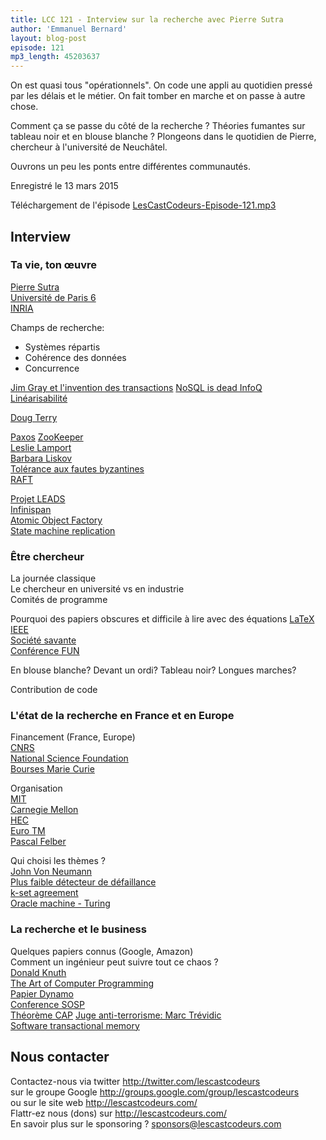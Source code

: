 ```yaml
---
title: LCC 121 - Interview sur la recherche avec Pierre Sutra
author: 'Emmanuel Bernard'
layout: blog-post
episode: 121
mp3_length: 45203637
---
```

On est quasi tous "opérationnels".
On code une appli au quotidien pressé par les délais et le métier.
On fait tomber en marche et on passe à autre chose.

Comment ça se passe du côté de la recherche ?
Théories fumantes sur tableau noir et en blouse blanche ?
Plongeons dans le quotidien de Pierre, chercheur à l'université de Neuchâtel.

Ouvrons un peu les ponts entre différentes communautés.

Enregistré le 13 mars 2015

Téléchargement de l'épisode [LesCastCodeurs-Episode-121.mp3](http://traffic.libsyn.com/lescastcodeurs/LesCastCodeurs-Episode-121.mp3)  

## Interview

### Ta vie, ton œuvre

[Pierre Sutra](https://sites.google.com/site/0track/)  
[Université de Paris 6](http://www.lip6.fr/?LANG=fr)  
[INRIA](http://www.inria.fr/)  

Champs de recherche:

* Systèmes répartis
* Cohérence des données
* Concurrence

[Jim Gray et l'invention des transactions](https://en.wikipedia.org/wiki/Jim_Gray_\(computer_scientist\))  
[NoSQL is dead InfoQ](http://www.infoq.com/presentations/nosql-commonalities)  
[Linéarisabilité](https://en.wikipedia.org/wiki/Linearizability)  

[Doug Terry](http://www.odbms.org/2014/05/doug-terry-microsoft-research-silicon-valley-lab/)  

[Paxos](https://en.wikipedia.org/wiki/Paxos_\(computer_science\))  
[ZooKeeper](https://cwiki.apache.org/confluence/display/ZOOKEEPER/ProjectDescription)  
[Leslie Lamport](https://en.wikipedia.org/wiki/Leslie_Lamport)  
[Barbara Liskov](https://en.wikipedia.org/wiki/Barbara_Liskov)  
[Tolérance aux fautes byzantines](https://en.wikipedia.org/wiki/Byzantine_fault_tolerance)  
[RAFT](https://en.wikipedia.org/wiki/Raft_\(computer_science\))  

[Projet LEADS](http://www.leads-project.eu)  
[Infinispan](http://infinispan.org)  
[Atomic Object Factory](http://blog.infinispan.org/2015/01/a-factory-of-atomic-objects.html)  
[State machine replication](https://en.wikipedia.org/wiki/State_machine_replication)  

### Être chercheur

La journée classique  
Le chercheur en université vs en industrie  
Comités de programme  

Pourquoi des papiers obscures et difficile à lire avec des équations
[LaTeX](https://en.wikipedia.org/wiki/LaTeX)  
[IEEE](https://en.wikipedia.org/wiki/Institute_of_Electrical_and_Electronics_Engineers)  
[Société savante](https://fr.wikipedia.org/wiki/Société_savante)  
[Conférence FUN](http://www.di.unipi.it/fun14/)  

En blouse blanche? Devant un ordi? Tableau noir? Longues marches?  

Contribution de code

### L'état de la recherche en France et en Europe

Financement (France, Europe)  
[CNRS](http://www.cnrs.fr)  
[National Science Foundation](http://en.wikipedia.org/wiki/National_Science_Foundation)  
[Bourses Marie Curie](http://ec.europa.eu/research/mariecurieactions/index_fr.htm)  

Organisation  
[MIT](https://duckduckgo.com/massachusetts_Institute_of_Technology?ia=about)  
[Carnegie Mellon](https://en.wikipedia.org/wiki/Carnegie_Mellon_University)  
[HEC](https://en.wikipedia.org/wiki/HEC_Paris)  
[Euro TM](http://www.eurotm.org)  
[Pascal Felber](http://members.unine.ch/pascal.felber/index.html)  

Qui choisi les thèmes ?  
[John Von Neumann](https://en.wikipedia.org/wiki/John_von_Neumann)  
[Plus faible détecteur de défaillance](http://slideplayer.fr/slide/1619618/)  
[k-set agreement](http://link.springer.com/chapter/10.1007%2F3-540-36080-8_6)  
[Oracle machine - Turing](https://en.wikipedia.org/wiki/Oracle_machine)  

### La recherche et le business

Quelques papiers connus (Google, Amazon)  
Comment un ingénieur peut suivre tout ce chaos ?  
[Donald Knuth](https://en.wikipedia.org/wiki/Donald_Knuth)  
[The Art of Computer Programming](https://en.wikipedia.org/wiki/The_Art_of_Computer_Programming)  
[Papier Dynamo](http://www.read.seas.harvard.edu/~kohler/class/cs239-w08/decandia07dynamo.pdf)  
[Conference SOSP](http://www.ssrc.ucsc.edu/sosp15/)  
[Théorème CAP](http://www.allthingsdistributed.com/2012/01/amazon-dynamodb.htm://en.wikipedia.org/wiki/CAP_theorem)
[Juge anti-terrorisme: Marc Trévidic](https://www.youtube.com/watch?v=yO41kHjHJuM)  
[Software transactional memory](https://en.wikipedia.org/wiki/Software_transactional_memory)  

## Nous contacter

Contactez-nous via twitter <http://twitter.com/lescastcodeurs>  
sur le groupe Google <http://groups.google.com/group/lescastcodeurs>  
ou sur le site web <http://lescastcodeurs.com/>  
Flattr-ez nous (dons) sur <http://lescastcodeurs.com/>  
En savoir plus sur le sponsoring ? [sponsors@lescastcodeurs.com](mailto:sponsors@lescastcodeurs.com)

